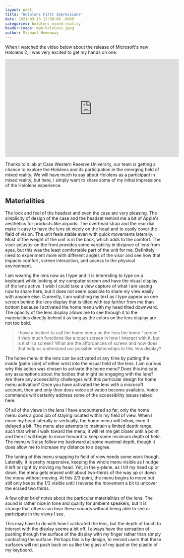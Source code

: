 ```yaml
---
layout: post
title: "Hololens First Impressions"
date: 2021-03-13 17:58:00 -0000
categories: hololens mixed-reality
header-image: mph-hololens.jpeg
author: Michael Hemenway
---
```


When I watched the video below about the release of Microsoft's new Hololens 2, I was very excited to get my hands on one. 

<iframe width="560" height="315" src="https://www.youtube.com/embed/f0RTL_X7r_4" frameborder="0" allow="accelerometer; autoplay; clipboard-write; encrypted-media; gyroscope; picture-in-picture" allowfullscreen></iframe>


Thanks to h.lab at Case Western Reserve University, our team is getting a chance to explore the Hololens and its participation in the emerging field of mixed reality. We will have much to say about Hololens as a participant in mixed reality, but here, I simply want to share some of my initial impressions of the Hololens experience.

## Materialities

The look and feel of the headset and even the case are very pleasing. The simplicity of design of the case and the headset remind me a bit of Apple's aesthetics for products like airpods. The overhead strap and the rear dial make it easy to have the lens sit nicely on the head and to easily cover the field of vision. The unit feels stable even with quick movements laterally. Most of the weight of the unit is in the back, which adds to the comfort. The visor adjuster on the front provides some variability in distance of lens from eyes, but this was the least comfortable part of the unit for me. Definitely need to experiment more with different angles of the visor and see how that impacts comfort, screen interaction, and access to the physical environment.

I am wearing the lens now as I type and it is interesting to type on a keyboard while looking at my computer screen and have the visual display of the lens active. I wish I could take a view capture of what I am seeing now to share here, but it does not seem possible to share my view easily with anyone else. Currently, I am watching my text as I type appear on one screen behind the lens display that is tilted with top farther from me than bottom because I activated the home menu with my head tilted downward. The opacity of the lens display allows me to see through it to the materialities directly behind it as long as the colors on the lens display are not too bold. 

> I have a instinct to call the home menu on the lens the home "screen." It very much functions like a touch screen in how I interact with it, but is it still a screen? What are the affordances of screen and how does that help us understand our possible relationships to this lens display? 

The home menu in the lens can be activated at any time by putting the inside (palm side) of either wrist into the visual field of the lens. I am curious why this action was chosen to activate the home menu? Does this indicate any assumptions about the bodies that might be engaging with the lens? Are there any accessibility challenges with this particular design for home menu activation? Once you have activated the lens with a microsoft account, then and only then does voice activation become available. Voice commands will certainly address some of the accessibility issues raised here. 

Of all of the views in the lens I have encountered so far, only the home menu does a good job of staying located within my field of view. When I move my head laterally or vertically, the home menu will follow, even if delayed a bit. The menu also attempts to maintain a limited depth range, such that when i walk toward the menu, it will let me get closer until a point and then it will begin to move forward to keep some minimum depth of field. The menu will also follow me backward at some maximal depth, though it does allow me to increase my distance to a degree. 

The tuning of this menu snapping to field of view needs some work though. Laterally, it is pretty responsive, keeping the whole menu visible as I nudge it left or right by moving my head. Yet, in the y-plane, as I tilt my head up or down, the menu gets erased until about two-thirds of the way up or down the menu without moving. At this 2/3 point, the menu begins to move but still only keeps the 1/3 visible until I reverse the movement a bit to uncover the erased two thirds. 

A few other brief notes about the particular materialities of the lens. The sound is rather nice in tone and quality for ambient speakers, but it is strange that others can hear these sounds without being able to see or participate in the views I see. 

This may have to do with how I calibrated the lens, but the depth of touch to interact with the display seems a bit off. I always have the sensation of pushing through the surface of the display with my finger rather than simply contacting the surface. Perhaps this is by design, to remind users that these surfaces will not push back on us like the glass of my ipad or the plastic of my keyboard.